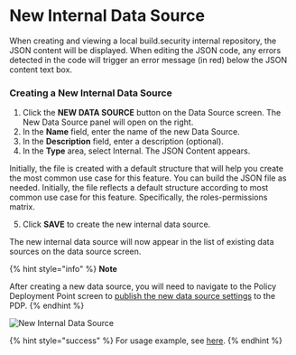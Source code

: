 # New Internal Data Source

When creating and viewing a local build.security internal repository, the JSON content will be displayed. When editing the JSON code, any errors detected in the code will trigger an error message \(in red\) below the JSON content text box.

### Creating a New Internal Data Source

1. Click the **NEW DATA SOURCE** button on the Data Source screen. The New Data Source panel will open on the right.
2. In the **Name** field, enter the name of the new Data Source.
3. In the **Description** field, enter a description \(optional\).
4. In the **Type** area, select Internal. The JSON Content appears.

Initially, the file is created with a default structure that will help you create the most common use case for this feature. You can build the JSON file as needed. Initially, the file reflects a default structure according to most common use case for this feature. Specifically, the roles-permissions matrix.

5. Click **SAVE** to create the new internal data source.

The new internal data source will now appear in the list of existing data sources on the data source screen.

{% hint style="info" %}
**Note**

After creating a new data source, you will need to navigate to the Policy Deployment Point screen to [publish the new data source settings](../projects/publish-project-configuration.md) to the PDP.
{% endhint %}

![New Internal Data Source](https://files.readme.io/483f99e-newinternal.PNG)

{% hint style="success" %}
For usage example, see [here](../internal-data-source.md).
{% endhint %}

